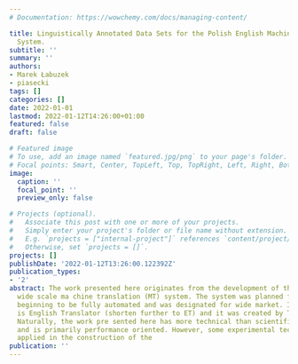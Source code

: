 ```yaml
---
# Documentation: https://wowchemy.com/docs/managing-content/

title: Linguistically Annotated Data Sets for the Polish English Machine Translation
  System.
subtitle: ''
summary: ''
authors:
- Marek Łabuzek
- piasecki
tags: []
categories: []
date: 2022-01-01
lastmod: 2022-01-12T14:26:00+01:00
featured: false
draft: false

# Featured image
# To use, add an image named `featured.jpg/png` to your page's folder.
# Focal points: Smart, Center, TopLeft, Top, TopRight, Left, Right, BottomLeft, Bottom, BottomRight.
image:
  caption: ''
  focal_point: ''
  preview_only: false

# Projects (optional).
#   Associate this post with one or more of your projects.
#   Simply enter your project's folder or file name without extension.
#   E.g. `projects = ["internal-project"]` references `content/project/deep-learning/index.md`.
#   Otherwise, set `projects = []`.
projects: []
publishDate: '2022-01-12T13:26:00.122392Z'
publication_types:
- '2'
abstract: The work presented here originates from the development of the commercial,
  wide scale ma chine translation (MT) system. The system was planned from its very
  beginning to be fully automated and was designated for wide market. Its market name
  is English Translator (shorten further to ET) and it was created by Techland company.
  Naturally, the work pre sented here has more technical than scientific character
  and is primarily performance oriented. However, some experimental techniques being
  applied in the construction of the
publication: ''
---
```

